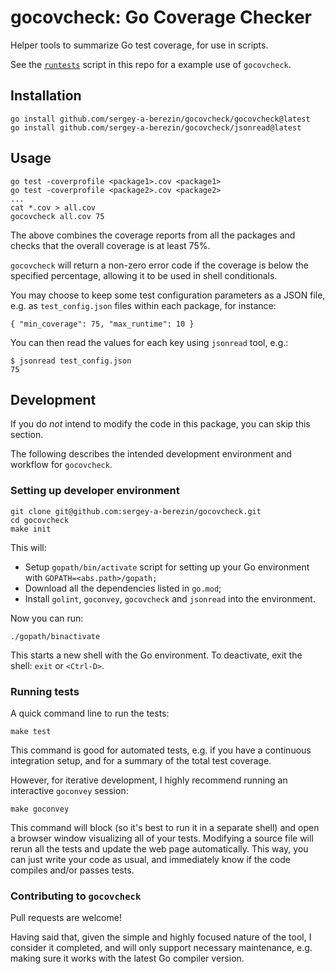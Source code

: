 # gocovcheck: Go Coverage Checker

Helper tools to summarize Go test coverage, for use in scripts.

See the [`runtests`](runtests) script in this repo for a example use of
`gocovcheck`.

## Installation

```
go install github.com/sergey-a-berezin/gocovcheck/gocovcheck@latest
go install github.com/sergey-a-berezin/gocovcheck/jsonread@latest
```

## Usage

```
go test -coverprofile <package1>.cov <package1>
go test -coverprofile <package2>.cov <package2>
...
cat *.cov > all.cov
gocovcheck all.cov 75
```

The above combines the coverage reports from all the packages and checks that
the overall coverage is at least 75%.

`gocovcheck` will return a non-zero error code if the coverage is below the
specified percentage, allowing it to be used in shell conditionals.

You may choose to keep some test configuration parameters as a JSON file,
e.g. as `test_config.json` files within each package, for instance:

```
{ "min_coverage": 75, "max_runtime": 10 }
```

You can then read the values for each key using `jsonread` tool, e.g.:

```
$ jsonread test_config.json
75
```

## Development

If you do _not_ intend to modify the code in this package, you can skip this
section.

The following describes the intended development environment and workflow for
`gocovcheck`.

### Setting up developer environment

```
git clone git@github.com:sergey-a-berezin/gocovcheck.git
cd gocovcheck
make init
```

This will:

- Setup `gopath/bin/activate` script for setting up your Go environment with
  `GOPATH=<abs.path>/gopath;`
- Download all the dependencies listed in `go.mod`;
- Install `golint`, `goconvey`, `gocovcheck` and `jsonread` into the
  environment.

Now you can run:

    ./gopath/binactivate

This starts a new shell with the Go environment. To deactivate, exit the shell:
`exit` or `<Ctrl-D>`.

### Running tests

A quick command line to run the tests:

    make test

This command is good for automated tests, e.g. if you have a continuous
integration setup, and for a summary of the total test coverage.

However, for iterative development, I highly recommend running an interactive
`goconvey` session:

```
make goconvey
```

This command will block (so it's best to run it in a separate shell) and open a
browser window visualizing all of your tests. Modifying a source file will rerun
all the tests and update the web page automatically. This way, you can just
write your code as usual, and immediately know if the code compiles and/or
passes tests.

### Contributing to `gocovcheck`

Pull requests are welcome!

Having said that, given the simple and highly focused nature of the tool, I
consider it completed, and will only support necessary maintenance, e.g. making
sure it works with the latest Go compiler version.
